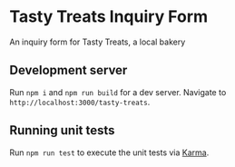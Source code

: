 # Tasty Treats Inquiry Form

An inquiry form for Tasty Treats, a local bakery

## Development server

Run `npm i` and `npm run build` for a dev server. Navigate to `http://localhost:3000/tasty-treats`.

## Running unit tests

Run `npm run test` to execute the unit tests via [Karma](https://karma-runner.github.io).

